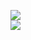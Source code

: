 [![](https://img.shields.io/badge/Made%20With-Github%20Spray-lightgrey.svg?style=for-the-badge&logo=github)](https://github.com/Annihil/github-spray#16685)  
[![](https://i.imgur.com/2DrTn0Z.gif)](https://github.com/Annihil/github-spray)